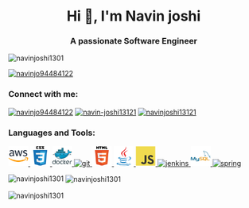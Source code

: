 <h1 align="center">Hi 👋, I'm Navin joshi</h1>
<h3 align="center">A passionate Software Engineer</h3>

<p align="left"> <img src="https://komarev.com/ghpvc/?username=navinjoshi1301&label=Profile%20views&color=0e75b6&style=flat" alt="navinjoshi1301" /> </p>

<p align="left"> <a href="https://twitter.com/navinjo94484122" target="blank"><img src="https://img.shields.io/twitter/follow/navinjo94484122?logo=twitter&style=for-the-badge" alt="navinjo94484122" /></a> </p>

<h3 align="left">Connect with me:</h3>
<p align="left">
<a href="https://twitter.com/navinjo94484122" target="blank"><img align="center" src="https://raw.githubusercontent.com/rahuldkjain/github-profile-readme-generator/master/src/images/icons/Social/twitter.svg" alt="navinjo94484122" height="30" width="40" /></a>
<a href="https://linkedin.com/in/navin-joshi13121" target="blank"><img align="center" src="https://raw.githubusercontent.com/rahuldkjain/github-profile-readme-generator/master/src/images/icons/Social/linked-in-alt.svg" alt="navin-joshi13121" height="30" width="40" /></a>
<a href="https://instagram.com/navinjoshi13121" target="blank"><img align="center" src="https://raw.githubusercontent.com/rahuldkjain/github-profile-readme-generator/master/src/images/icons/Social/instagram.svg" alt="navinjoshi13121" height="30" width="40" /></a>
</p>
<h3 align="left">Languages and Tools:</h3>
<p align="left"> <a href="https://aws.amazon.com" target="_blank" rel="noreferrer"> <img src="https://raw.githubusercontent.com/devicons/devicon/master/icons/amazonwebservices/amazonwebservices-original-wordmark.svg" alt="aws" width="40" height="40"/> </a> <a href="https://www.w3schools.com/css/" target="_blank" rel="noreferrer"> <img src="https://raw.githubusercontent.com/devicons/devicon/master/icons/css3/css3-original-wordmark.svg" alt="css3" width="40" height="40"/> </a> <a href="https://www.docker.com/" target="_blank" rel="noreferrer"> <img src="https://raw.githubusercontent.com/devicons/devicon/master/icons/docker/docker-original-wordmark.svg" alt="docker" width="40" height="40"/> </a> <a href="https://git-scm.com/" target="_blank" rel="noreferrer"> <img src="https://www.vectorlogo.zone/logos/git-scm/git-scm-icon.svg" alt="git" width="40" height="40"/> </a> <a href="https://www.w3.org/html/" target="_blank" rel="noreferrer"> <img src="https://raw.githubusercontent.com/devicons/devicon/master/icons/html5/html5-original-wordmark.svg" alt="html5" width="40" height="40"/> </a> <a href="https://www.java.com" target="_blank" rel="noreferrer"> <img src="https://raw.githubusercontent.com/devicons/devicon/master/icons/java/java-original.svg" alt="java" width="40" height="40"/> </a> <a href="https://developer.mozilla.org/en-US/docs/Web/JavaScript" target="_blank" rel="noreferrer"> <img src="https://raw.githubusercontent.com/devicons/devicon/master/icons/javascript/javascript-original.svg" alt="javascript" width="40" height="40"/> </a> <a href="https://www.jenkins.io" target="_blank" rel="noreferrer"> <img src="https://www.vectorlogo.zone/logos/jenkins/jenkins-icon.svg" alt="jenkins" width="40" height="40"/> </a> <a href="https://www.mysql.com/" target="_blank" rel="noreferrer"> <img src="https://raw.githubusercontent.com/devicons/devicon/master/icons/mysql/mysql-original-wordmark.svg" alt="mysql" width="40" height="40"/> </a> <a href="https://spring.io/" target="_blank" rel="noreferrer"> <img src="https://www.vectorlogo.zone/logos/springio/springio-icon.svg" alt="spring" width="40" height="40"/> </a> </p>

<p><img align="left" src="https://github-readme-stats.vercel.app/api/top-langs?username=navinjoshi1301&show_icons=true&locale=en&layout=compact" alt="navinjoshi1301" /></p>

<p>&nbsp;<img align="center" src="https://github-readme-stats.vercel.app/api?username=navinjoshi1301&show_icons=true&locale=en" alt="navinjoshi1301" /></p>

<p><img align="center" src="https://github-readme-streak-stats.herokuapp.com/?user=navinjoshi1301&" alt="navinjoshi1301" /></p>
